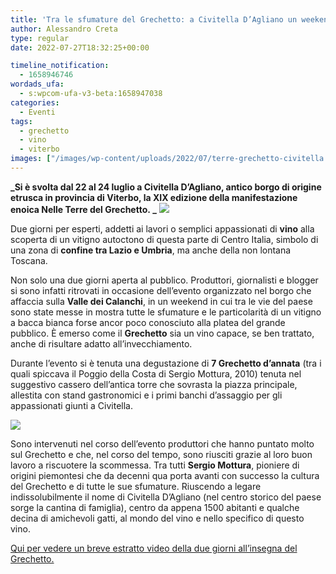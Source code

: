 ```yaml
---
title: 'Tra le sfumature del Grechetto: a Civitella D’Agliano un weekend dedicato'
author: Alessandro Creta
type: regular
date: 2022-07-27T18:32:25+00:00

timeline_notification:
  - 1658946746
wordads_ufa:
  - s:wpcom-ufa-v3-beta:1658947038
categories:
  - Eventi
tags:
  - grechetto
  - vino
  - viterbo
images: ["/images/wp-content/uploads/2022/07/terre-grechetto-civitella.webp"]
---
```

**_Si è svolta dal 22 al 24 luglio a Civitella D’Agliano, antico borgo di origine etrusca in provincia di Viterbo, la XIX edizione della manifestazione enoica Nelle Terre del Grechetto. _**
![](/images/wp-content/uploads/2022/07/muffo-mottura-vino.webp)
 

Due giorni per esperti, addetti ai lavori o semplici appassionati di **vino** alla scoperta di un vitigno autoctono di questa parte di Centro Italia, simbolo di una zona di **confine tra Lazio e Umbria**, ma anche della non lontana Toscana. 

Non solo una due giorni aperta al pubblico. Produttori, giornalisti e blogger si sono infatti ritrovati in occasione dell’evento organizzato nel borgo che affaccia sulla **Valle dei Calanchi**, in un weekend in cui tra le vie del paese sono state messe in mostra tutte le sfumature e le particolarità di un vitigno a bacca bianca forse ancor poco conosciuto alla platea del grande pubblico. È emerso come il **Grechetto** sia un vino capace, se ben trattato, anche di risultare adatto all’invecchiamento. 

Durante l’evento si è tenuta una degustazione di **7 Grechetto d’annata** (tra i quali spiccava il Poggio della Costa di Sergio Mottura, 2010) tenuta nel suggestivo cassero dell’antica torre che sovrasta la piazza principale, allestita con stand gastronomici e i primi banchi d’assaggio per gli appassionati giunti a Civitella.

![](/images/wp-content/uploads/2022/07/civitella-agliano-grechetto.webp)
 

Sono intervenuti nel corso dell’evento produttori che hanno puntato molto sul Grechetto e che, nel corso del tempo, sono riusciti grazie al loro buon lavoro a riscuotere la scommessa. Tra tutti **Sergio Mottura**, pioniere di origini piemontesi che da decenni qua porta avanti con successo la cultura del Grechetto e di tutte le sue sfumature. Riuscendo a legare indissolubilmente il nome di Civitella D’Agliano (nel centro storico del paese sorge la cantina di famiglia), centro da appena 1500 abitanti e qualche decina di amichevoli gatti, al mondo del vino e nello specifico di questo vino. 

<a href="https://www.instagram.com/reel/CgZOUhQjqwB/?utm_source=ig_web_copy_link" target="_blank" rel="noreferrer noopener">Qui per vedere un breve estratto video della due giorni all&#8217;insegna del Grechetto. </a>